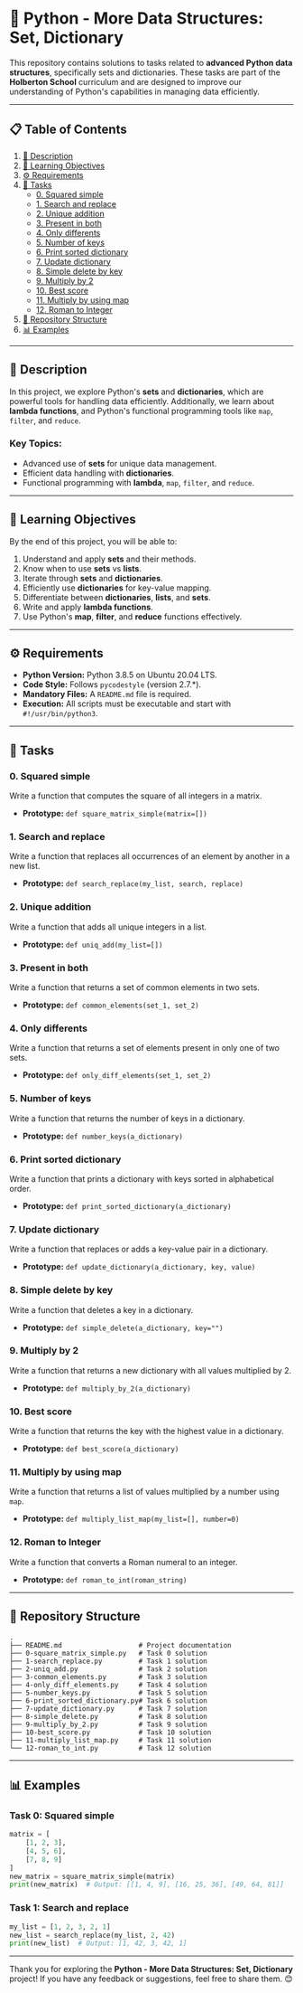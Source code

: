 
# 📘 Python - More Data Structures: Set, Dictionary

This repository contains solutions to tasks related to **advanced Python data structures**, specifically sets and dictionaries. These tasks are part of the **Holberton School** curriculum and are designed to improve our understanding of Python's capabilities in managing data efficiently.

---

## 📋 Table of Contents

1. [📖 Description](#-description)  
2. [🎯 Learning Objectives](#-learning-objectives)  
3. [⚙️ Requirements](#%EF%B8%8F-requirements)  
4. [🚀 Tasks](#-tasks)  
   - [0. Squared simple](#0-squared-simple)  
   - [1. Search and replace](#1-search-and-replace)  
   - [2. Unique addition](#2-unique-addition)  
   - [3. Present in both](#3-present-in-both)  
   - [4. Only differents](#4-only-differents)  
   - [5. Number of keys](#5-number-of-keys)  
   - [6. Print sorted dictionary](#6-print-sorted-dictionary)  
   - [7. Update dictionary](#7-update-dictionary)  
   - [8. Simple delete by key](#8-simple-delete-by-key)  
   - [9. Multiply by 2](#9-multiply-by-2)  
   - [10. Best score](#10-best-score)  
   - [11. Multiply by using map](#11-multiply-by-using-map)  
   - [12. Roman to Integer](#12-roman-to-integer)  
5. [📂 Repository Structure](#-repository-structure)  
6. [📊 Examples](#-examples)  

---

## 📖 Description

In this project, we explore Python's **sets** and **dictionaries**, which are powerful tools for handling data efficiently. Additionally, we learn about **lambda functions**, and Python's functional programming tools like `map`, `filter`, and `reduce`.

### Key Topics:
- Advanced use of **sets** for unique data management.
- Efficient data handling with **dictionaries**.
- Functional programming with **lambda**, `map`, `filter`, and `reduce`.

---

## 🎯 Learning Objectives

By the end of this project, you will be able to:
1. Understand and apply **sets** and their methods.
2. Know when to use **sets** vs **lists**.
3. Iterate through **sets** and **dictionaries**.
4. Efficiently use **dictionaries** for key-value mapping.
5. Differentiate between **dictionaries**, **lists**, and **sets**.
6. Write and apply **lambda functions**.
7. Use Python's **map**, **filter**, and **reduce** functions effectively.

---

## ⚙️ Requirements

- **Python Version:** Python 3.8.5 on Ubuntu 20.04 LTS.  
- **Code Style:** Follows `pycodestyle` (version 2.7.*).  
- **Mandatory Files:** A `README.md` file is required.  
- **Execution:** All scripts must be executable and start with `#!/usr/bin/python3`.  

---

## 🚀 Tasks

### 0. Squared simple
Write a function that computes the square of all integers in a matrix.
- **Prototype:** `def square_matrix_simple(matrix=[])`

### 1. Search and replace
Write a function that replaces all occurrences of an element by another in a new list.
- **Prototype:** `def search_replace(my_list, search, replace)`

### 2. Unique addition
Write a function that adds all unique integers in a list.
- **Prototype:** `def uniq_add(my_list=[])`

### 3. Present in both
Write a function that returns a set of common elements in two sets.
- **Prototype:** `def common_elements(set_1, set_2)`

### 4. Only differents
Write a function that returns a set of elements present in only one of two sets.
- **Prototype:** `def only_diff_elements(set_1, set_2)`

### 5. Number of keys
Write a function that returns the number of keys in a dictionary.
- **Prototype:** `def number_keys(a_dictionary)`

### 6. Print sorted dictionary
Write a function that prints a dictionary with keys sorted in alphabetical order.
- **Prototype:** `def print_sorted_dictionary(a_dictionary)`

### 7. Update dictionary
Write a function that replaces or adds a key-value pair in a dictionary.
- **Prototype:** `def update_dictionary(a_dictionary, key, value)`

### 8. Simple delete by key
Write a function that deletes a key in a dictionary.
- **Prototype:** `def simple_delete(a_dictionary, key="")`

### 9. Multiply by 2
Write a function that returns a new dictionary with all values multiplied by 2.
- **Prototype:** `def multiply_by_2(a_dictionary)`

### 10. Best score
Write a function that returns the key with the highest value in a dictionary.
- **Prototype:** `def best_score(a_dictionary)`

### 11. Multiply by using map
Write a function that returns a list of values multiplied by a number using `map`.
- **Prototype:** `def multiply_list_map(my_list=[], number=0)`

### 12. Roman to Integer
Write a function that converts a Roman numeral to an integer.
- **Prototype:** `def roman_to_int(roman_string)`

---

## 📂 Repository Structure

```plaintext
.
├── README.md                   # Project documentation
├── 0-square_matrix_simple.py   # Task 0 solution
├── 1-search_replace.py         # Task 1 solution
├── 2-uniq_add.py               # Task 2 solution
├── 3-common_elements.py        # Task 3 solution
├── 4-only_diff_elements.py     # Task 4 solution
├── 5-number_keys.py            # Task 5 solution
├── 6-print_sorted_dictionary.py# Task 6 solution
├── 7-update_dictionary.py      # Task 7 solution
├── 8-simple_delete.py          # Task 8 solution
├── 9-multiply_by_2.py          # Task 9 solution
├── 10-best_score.py            # Task 10 solution
├── 11-multiply_list_map.py     # Task 11 solution
└── 12-roman_to_int.py          # Task 12 solution
```

---

## 📊 Examples

### Task 0: Squared simple
```python
matrix = [
    [1, 2, 3],
    [4, 5, 6],
    [7, 8, 9]
]
new_matrix = square_matrix_simple(matrix)
print(new_matrix)  # Output: [[1, 4, 9], [16, 25, 36], [49, 64, 81]]
```

### Task 1: Search and replace
```python
my_list = [1, 2, 3, 2, 1]
new_list = search_replace(my_list, 2, 42)
print(new_list)  # Output: [1, 42, 3, 42, 1]
```

---

Thank you for exploring the **Python - More Data Structures: Set, Dictionary** project! If you have any feedback or suggestions, feel free to share them. 😊
